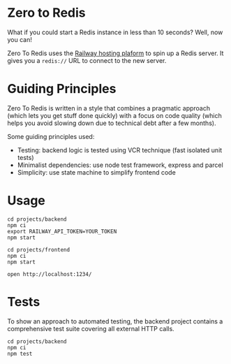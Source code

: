 # Zero to Redis

What if you could start a Redis instance in less than 10 seconds? Well, now you can!

Zero To Redis uses the [Railway hosting plaform](https://railway.app/) to spin up a Redis server. It gives you a `redis://` URL to connect to the new server.

# Guiding Principles

Zero To Redis is written in a style that combines a pragmatic approach (which lets you get stuff done quickly) with a focus on code quality (which helps you avoid slowing down due to technical debt after a few months).

Some guiding principles used:

- Testing: backend logic is tested using VCR technique (fast isolated unit tests)
- Minimalist dependencies: use node test framework, express and parcel
- Simplicity: use state machine to simplify frontend code

# Usage

```
cd projects/backend
npm ci
export RAILWAY_API_TOKEN=YOUR_TOKEN
npm start
```

```
cd projects/frontend
npm ci
npm start
```

```
open http://localhost:1234/
```

# Tests

To show an approach to automated testing, the backend project contains a comprehensive test suite covering all external HTTP calls.

```
cd projects/backend
npm ci
npm test
```
